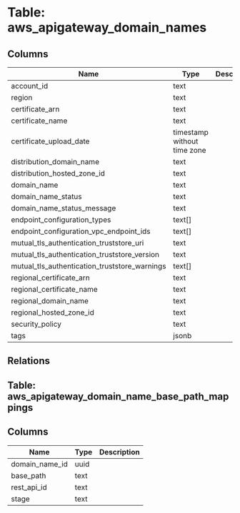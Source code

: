 
# Table: aws_apigateway_domain_names

## Columns
| Name        | Type           | Description  |
| ------------- | ------------- | -----  |
|account_id|text||
|region|text||
|certificate_arn|text||
|certificate_name|text||
|certificate_upload_date|timestamp without time zone||
|distribution_domain_name|text||
|distribution_hosted_zone_id|text||
|domain_name|text||
|domain_name_status|text||
|domain_name_status_message|text||
|endpoint_configuration_types|text[]||
|endpoint_configuration_vpc_endpoint_ids|text[]||
|mutual_tls_authentication_truststore_uri|text||
|mutual_tls_authentication_truststore_version|text||
|mutual_tls_authentication_truststore_warnings|text[]||
|regional_certificate_arn|text||
|regional_certificate_name|text||
|regional_domain_name|text||
|regional_hosted_zone_id|text||
|security_policy|text||
|tags|jsonb||
## Relations
## Table: aws_apigateway_domain_name_base_path_mappings

## Columns
| Name        | Type           | Description  |
| ------------- | ------------- | -----  |
|domain_name_id|uuid||
|base_path|text||
|rest_api_id|text||
|stage|text||
